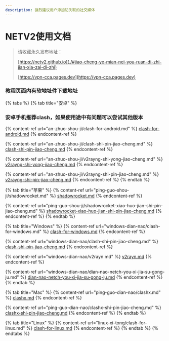 ```yaml
---
description: 强烈建议用户添加防失联的社交媒体
---
```


# NETV2使用文档

> 请收藏永久发布地址：
>
> [https://netv2.github.io](./#jiao-cheng-ye-mian-nei-you-ruan-di-zhi-jian-xia-zai-di-zhi)
>
> [https://vpn-cca.pages.dev](https://vpn-cca.pages.dev)

### 教程页面内有软地址件下载地址

{% tabs %}
{% tab title="安卓" %}
### 安卓手机推荐clash，如果使用途中有问题可以尝试其他版本

{% content-ref url="an-zhuo-shou-ji/clash-for-android.md" %}
[clash-for-android.md](an-zhuo-shou-ji/clash-for-android.md)
{% endcontent-ref %}

{% content-ref url="an-zhuo-shou-ji/clash-shi-pin-jiao-cheng.md" %}
[clash-shi-pin-jiao-cheng.md](an-zhuo-shou-ji/clash-shi-pin-jiao-cheng.md)
{% endcontent-ref %}

{% content-ref url="an-zhuo-shou-ji/v2rayng-shi-yong-jiao-cheng.md" %}
[v2rayng-shi-yong-jiao-cheng.md](an-zhuo-shou-ji/v2rayng-shi-yong-jiao-cheng.md)
{% endcontent-ref %}

{% content-ref url="an-zhuo-shou-ji/v2rayng-shi-pin-jiao-cheng.md" %}
[v2rayng-shi-pin-jiao-cheng.md](an-zhuo-shou-ji/v2rayng-shi-pin-jiao-cheng.md)
{% endcontent-ref %}
{% endtab %}

{% tab title="苹果" %}
{% content-ref url="ping-guo-shou-ji/shadowrocket.md" %}
[shadowrocket.md](ping-guo-shou-ji/shadowrocket.md)
{% endcontent-ref %}

{% content-ref url="ping-guo-shou-ji/shadowrocket-xiao-huo-jian-shi-pin-jiao-cheng.md" %}
[shadowrocket-xiao-huo-jian-shi-pin-jiao-cheng.md](ping-guo-shou-ji/shadowrocket-xiao-huo-jian-shi-pin-jiao-cheng.md)
{% endcontent-ref %}
{% endtab %}

{% tab title="Windows" %}
{% content-ref url="windows-dian-nao/clash-for-windows.md" %}
[clash-for-windows.md](windows-dian-nao/clash-for-windows.md)
{% endcontent-ref %}

{% content-ref url="windows-dian-nao/clash-shi-pin-jiao-cheng.md" %}
[clash-shi-pin-jiao-cheng.md](windows-dian-nao/clash-shi-pin-jiao-cheng.md)
{% endcontent-ref %}

{% content-ref url="windows-dian-nao/v2rayn.md" %}
[v2rayn.md](windows-dian-nao/v2rayn.md)
{% endcontent-ref %}

{% content-ref url="windows-dian-nao/dian-nao-netch-you-xi-jia-su-gong-ju.md" %}
[dian-nao-netch-you-xi-jia-su-gong-ju.md](windows-dian-nao/dian-nao-netch-you-xi-jia-su-gong-ju.md)
{% endcontent-ref %}
{% endtab %}

{% tab title="Mac" %}
{% content-ref url="ping-guo-dian-nao/clashx.md" %}
[clashx.md](ping-guo-dian-nao/clashx.md)
{% endcontent-ref %}

{% content-ref url="ping-guo-dian-nao/clashx-shi-pin-jiao-cheng.md" %}
[clashx-shi-pin-jiao-cheng.md](ping-guo-dian-nao/clashx-shi-pin-jiao-cheng.md)
{% endcontent-ref %}
{% endtab %}

{% tab title="Linux" %}
{% content-ref url="linux-xi-tong/clash-for-linux.md" %}
[clash-for-linux.md](linux-xi-tong/clash-for-linux.md)
{% endcontent-ref %}
{% endtab %}
{% endtabs %}

